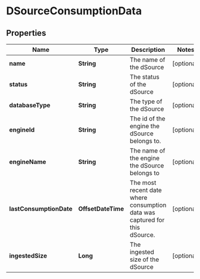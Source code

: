 

# DSourceConsumptionData


## Properties

Name | Type | Description | Notes
------------ | ------------- | ------------- | -------------
**name** | **String** | The name of the dSource |  [optional]
**status** | **String** | The status of the dSource |  [optional]
**databaseType** | **String** | The type of the dSource |  [optional]
**engineId** | **String** | The id of the engine the dSource belongs to. |  [optional]
**engineName** | **String** | The name of the engine the dSource belongs to |  [optional]
**lastConsumptionDate** | **OffsetDateTime** | The most recent date where consumption data was captured for this dSource. |  [optional]
**ingestedSize** | **Long** | The ingested size of the dSource |  [optional]



